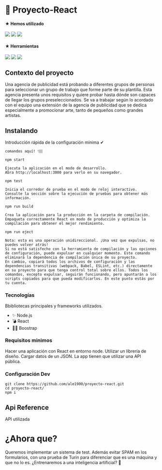 # 🚀 Proyecto-React

<h4>
 ★ Hemos utilizado
</h4> 
<p>
  <img src="https://img.shields.io/badge/HTML5-E34F26?style=for-the-badge&logo=html5&logoColor=white">
  <img src="https://img.shields.io/badge/CSS3-1572B6?style=for-the-badge&logo=css3&logoColor=white">
  <img src="https://img.shields.io/badge/React-20232A?style=for-the-badge&logo=react&logoColor=61DAFB">
 </p>
 <h4>
 ★ Herramientas
</h4> 
<p>
 <img src="https://img.shields.io/badge/Git-F05032?style=for-the-badge&logo=git&logoColor=white">
  <img src="https://img.shields.io/badge/GitHub-100000?style=for-the-badge&logo=github&logoColor=white">
  <img src="https://img.shields.io/badge/Figma-F24E1E?style=for-the-badge&logo=figma&logoColor=white">
 </p>

## Contexto del proyecto

Una agencia de publicidad está probando a diferentes grupos de personas para seleccionar un grupo de trabajo que forme parte de su plantilla. Esta agencia presenta unos requisitos y quiere probar hasta dónde son capaces de llegar los grupos preseleccionados.
Se va a trabajar según lo acordado con el equipo una extensión de la agencia de publicidad que se dedica especialmente a promocionar arte, tanto de pequeños como grandes artistas.

## Instalando

Introducción rápida de la configuración mínima ✔︎

```shell
comandos aquí! 👇🏽

npm start

Ejecuta la aplicación en el modo de desarrollo.
Abra http://localhost:3000 para verlo en su navegador.

npm test

Inicia el corredor de prueba en el modo de reloj interactivo.
Consulte la sección sobre la ejecución de pruebas para obtener más información.

npm run build

Crea la aplicación para la producción en la carpeta de compilación.
Empaqueta correctamente React en modo de producción y optimiza la compilación para obtener el mejor rendimiento.

npm run eject

Nota: esta es una operación unidireccional. ¡Una vez que expulsas, no puedes volver atrás!
Si no está satisfecho con la herramienta de compilación y las opciones de configuración, puede expulsar en cualquier momento. Este comando eliminará la dependencia de compilación única de su proyecto.
En cambio, copiará todos los archivos de configuración y las dependencias transitivas (webpack, Babel, ESLint, etc.) directamente en su proyecto para que tenga control total sobre ellos. Todos los comandos, excepto expulsar, seguirán funcionando, pero apuntarán a los scripts copiados para que pueda modificarlos. En este punto estás por tu cuenta.
```


### Tecnologías
Bbibliotecas principales y frameworks utilizados.
- ✨ Node.js
- 💣 React
- 💅🏾 Boostrap

### Requisitos minimos
Hacer una aplicación con React en entorno node.
Utilizar un librería de diseño.
Cargar datos de un JSON.
La app tienen que utilizar una API pública.

### Configuración Dev

```shell
git clone https://github.com/ale1900/proyecto-react.git
cd proyecto-react/
npm i
```

## Api Reference

API utilizada

# ¿Ahora que?

Queremos implementar un sistema de test.
Además evitar SPAM en los formularios, con una prueba de Turin para diferenciar que es una máquina y que no lo es.
¿Entrenaremos a una inteligencia artificial? 👀